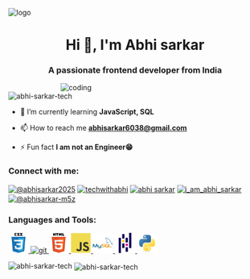 ![logo](https://raw.githubusercontent.com/Techwithabhi/Techwithabhi/main/abhisarkar6038%40gmail.com.png)

<h1 align="center">Hi 👋, I'm Abhi sarkar</h1>
<h3 align="center">A passionate frontend developer from India</h3>

<img align="right" alt="coding" width="400px" src="https://camo.githubusercontent.com/2366b34bb903c09617990fb5fff4622f3e941349e846ddb7e73df872a9d21233/68747470733a2f2f63646e2e6472696262626c652e636f6d2f75736572732f3733303730332f73637265656e73686f74732f363538313234332f6176656e746f2e676966">

<p align="left"> <img src="https://komarev.com/ghpvc/?username=abhi-sarkar-tech&label=Profile%20views&color=0e75b6&style=flat" alt="abhi-sarkar-tech" /> </p>

- 🌱 I’m currently learning **JavaScript, SQL**

- 📫 How to reach me **abhisarkar6038@gmail.com**

- ⚡ Fun fact **I am not an Engineer😁**

<h3 align="left">Connect with me:</h3>
<p align="left">
<a href="https://twitter.com/@abhisarkar2025" target="blank"><img align="center" src="https://raw.githubusercontent.com/rahuldkjain/github-profile-readme-generator/master/src/images/icons/Social/twitter.svg" alt="@abhisarkar2025" height="30" width="40" /></a>
<a href="https://linkedin.com/in/techwithabhi" target="blank"><img align="center" src="https://raw.githubusercontent.com/rahuldkjain/github-profile-readme-generator/master/src/images/icons/Social/linked-in-alt.svg" alt="techwithabhi" height="30" width="40" /></a>
<a href="https://fb.com/abhi sarkar" target="blank"><img align="center" src="https://raw.githubusercontent.com/rahuldkjain/github-profile-readme-generator/master/src/images/icons/Social/facebook.svg" alt="abhi sarkar" height="30" width="40" /></a>
<a href="https://instagram.com/i_am_abhi_sarkar" target="blank"><img align="center" src="https://raw.githubusercontent.com/rahuldkjain/github-profile-readme-generator/master/src/images/icons/Social/instagram.svg" alt="i_am_abhi_sarkar" height="30" width="40" /></a>
<a href="https://www.youtube.com/c/@abhisarkar-m5z" target="blank"><img align="center" src="https://raw.githubusercontent.com/rahuldkjain/github-profile-readme-generator/master/src/images/icons/Social/youtube.svg" alt="@abhisarkar-m5z" height="30" width="40" /></a>
</p>

<h3 align="left">Languages and Tools:</h3>
<p align="left"> 
  <a href="https://www.w3schools.com/css/" target="_blank" rel="noreferrer"> 
    <img src="https://raw.githubusercontent.com/devicons/devicon/master/icons/css3/css3-original-wordmark.svg" alt="css3" width="40" height="40"/> 
  </a> 
  <a href="https://git-scm.com/" target="_blank" rel="noreferrer"> 
    <img src="https://www.vectorlogo.zone/logos/git-scm/git-scm-icon.svg" alt="git" width="40" height="40"/> 
  </a> 
  <a href="https://www.w3.org/html/" target="_blank" rel="noreferrer"> 
    <img src="https://raw.githubusercontent.com/devicons/devicon/master/icons/html5/html5-original-wordmark.svg" alt="html5" width="40" height="40"/> 
  </a> 
  <a href="https://developer.mozilla.org/en-US/docs/Web/JavaScript" target="_blank" rel="noreferrer"> 
    <img src="https://raw.githubusercontent.com/devicons/devicon/master/icons/javascript/javascript-original.svg" alt="javascript" width="40" height="40"/> 
  </a> 
  <a href="https://www.mysql.com/" target="_blank" rel="noreferrer"> 
    <img src="https://raw.githubusercontent.com/devicons/devicon/master/icons/mysql/mysql-original-wordmark.svg" alt="mysql" width="40" height="40"/> 
  </a> 
  <a href="https://pandas.pydata.org/" target="_blank" rel="noreferrer"> 
    <img src="https://raw.githubusercontent.com/devicons/devicon/2ae2a900d2f041da66e950e4d48052658d850630/icons/pandas/pandas-original.svg" alt="pandas" width="40" height="40"/> 
  </a> 
  <a href="https://www.python.org" target="_blank" rel="noreferrer"> 
    <img src="https://raw.githubusercontent.com/devicons/devicon/master/icons/python/python-original.svg" alt="python" width="40" height="40"/> 
  </a> 
</p>

<p><img align="left" src="https://github-readme-stats.vercel.app/api/top-langs?username=abhi-sarkar-tech&show_icons=true&locale=en&layout=compact" alt="abhi-sarkar-tech" /></p>

<p>&nbsp;<img align="center" src="https://github-readme-stats.vercel.app/api?username=abhi-sarkar-tech&show_icons=true&locale=en" alt="abhi-sarkar-tech" /></p>
